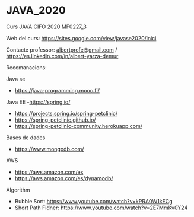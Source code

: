 # JAVA_2020
Curs JAVA CIFO 2020 MF0227_3


Web del curs: https://sites.google.com/view/javase2020/inici


Contacte professor: albertprofe@gmail.com / https://es.linkedin.com/in/albert-yarza-demur

Recomanacions:

Java se
- https://java-programming.mooc.fi/

Java EE
-https://spring.io/
- https://projects.spring.io/spring-petclinic/
- https://spring-petclinic.github.io/ 
- https://spring-petclinic-community.herokuapp.com/ 

Bases de dades
- https://www.mongodb.com/ 

AWS
- https://aws.amazon.com/es
- https://aws.amazon.com/es/dynamodb/  

Algorithm

- Bubble Sort: https://www.youtube.com/watch?v=kPRA0W1kECg
- Short Path Fidner:  https://www.youtube.com/watch?v=2E7MmKv0Y24

